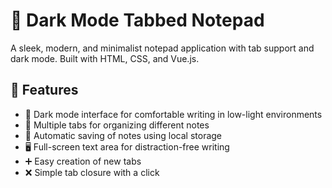 # 📝 Dark Mode Tabbed Notepad

A sleek, modern, and minimalist notepad application with tab support and dark mode. Built with HTML, CSS, and Vue.js.

## 🌟 Features

- 🌙 Dark mode interface for comfortable writing in low-light environments
- 📑 Multiple tabs for organizing different notes
- 💾 Automatic saving of notes using local storage
- 🖥️ Full-screen text area for distraction-free writing
- ➕ Easy creation of new tabs
- ❌ Simple tab closure with a click
